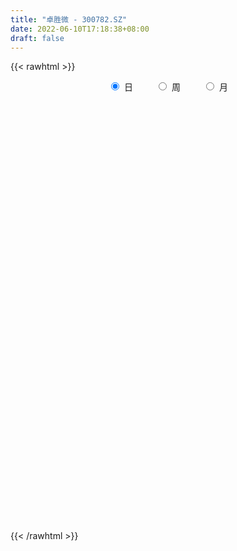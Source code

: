 ```yaml
---
title: "卓胜微 - 300782.SZ"
date: 2022-06-10T17:18:38+08:00
draft: false
---
```

{{< rawhtml >}}
    <div style="text-align: center">
        <label style="padding: 1rem;"><input style="margin-right: .5rem" type="radio" name="period" value="D" checked onclick="period_change(this)">日</label>
        <label style="padding: 1rem;"><input style="margin-right: .5rem" type="radio" name="period" value="W" onclick="period_change(this)">周</label>
        <label style="padding: 1rem;"><input style="margin-right: .5rem" type="radio" name="period" value="M" onclick="period_change(this)">月</label>
    </div>
    <div id="chart" style="height: 700px;"></div> 
    <script type="text/javascript">
        const D_v = [33459.07,21799.07,21198.22,12880.0,20315.83,17207.26,15763.26,12193.78,22252.02,17777.09,17530.94,9527.6,16639.68,15773.46,21025.05,16637.57,14568.37,21357.71,16365.71,24260.87,12301.43,26211.05,23305.92,24825.58,20560.15,29642.54,33156.09,49687.2,49548.48,31094.27,34415.77,56247.83,51504.89,35046.44,43447.53,51788.59,42089.18,51745.65,52495.66,56191.0,42170.74,42406.22,30261.37,33440.48,49640.46,47044.44,36481.99,30697.26,38241.29,32406.15,31989.86,45132.95,28399.63,31867.93,28853.97,43171.68,23274.6,18983.93,31434.83,20105.4,18102.01,22339.16,51989.54,24341.79,20539.48,33205.12,36069.09,29178.23,21866.51,43195.27,30521.43,27440.6,22143.14,13467.84,35020.24,43486.6,34252.8,24701.91,34763.19,21800.2,20933.52,22737.82,28006.59,17318.15,31318.1,21163.48,17724.97,18604.69,17998.77,11586.4,20601.56,14698.05,11693.59,20765.43,23156.39,28285.93,41034.18,19423.99,16579.77,13503.5,12826.14,13021.96,15196.82,10650.13,17385.25,19340.17,17478.19,19185.89,19716.23,32982.9,44307.26,38720.1,24436.3,21908.04,33812.53,63480.37,47076.28,37980.96,29293.41,31499.67,37993.72,35493.82,33135.36,29329.51,17009.42,19359.36,23774.98,18223.38,16707.95,19549.76,24532.22,25214.24,23228.32,58314.95,26025.72,23236.8,15609.61,21500.51,21807.68,40998.69,21791.29,26672.91,19304.73,16931.12,21780.81,21498.84,19973.35,20327.35,17899.42,19827.98,15981.17,16833.29,13922.24,18955.03,27885.08,33267.2,22666.48,22823.65,26264.32,27784.04,16710.48,40527.21,27230.12,23083.84,31219.39,19069.43,17212.27,27062.91,24755.83,28276.34,25578.78,17731.29,14534.71,20235.12,13504.89,15978.06,16406.4,25152.45,17528.86,16071.5,14218.55,17477.09,22671.5,27235.44,20769.83,15704.86,21517.02,19701.45,19509.04,18310.96,25310.91,22891.1,19240.49,29694.06,18976.5,24746.58,26965.49,16220.17,14145.9,15299.23,13199.21,13149.18,9631.02,12170.89,9204.88,13079.05,13526.43,11794.93,12945.32,12226.39,12019.48,16302.35,19106.14,24591.51,19434.98,16496.84,17052.33,15133.66,41626.47,23117.3,19922.18,13620.72,19520.03,18296.6,13826.89,12875.58,23042.84,14621.53,18784.62,13314.38,16881.33,15359.88,40660.6,53898.24,46672.9,34958.01,34991.63,44710.43,32792.21,28331.42,30315.24,38743.73,39398.54,35963.25,39258.11,25141.7,35217.92,21408.07,34315.92,33586.28,37316.78,41523.31,24581.58,26612.52,24222.89,24853.98,33440.52,51044.23,48415.17,45290.99,39530.97,39259.98,56165.71,48674.28,46362.34,35359.0,37057.29,28902.38,24231.64,34473.47,39182.28,48863.03,34166.05,41862.17,42915.24,59982.16,40264.15,32191.88,63358.85,61099.2,154423.0,68063.82,47451.7,70457.77,38289.7,68884.21,68689.12,64316.0,55573.21,66379.83,88747.91,65740.91,71676.64,66978.32,68475.27,53505.21,52963.93,68822.75,40186.54,40885.7,41841.3,51116.24,38820.9,25749.08,29636.38,39323.01,50048.58,45856.43,40912.82,36939.13,82689.77,44553.55,82160.73,44319.18,71405.74,68660.97,54812.65,43187.23,36023.62,39457.35,28750.81,46415.8,39575.61,46308.19,45265.26,37509.75,52990.73,37843.54,38207.71,18753.27,47764.56,51049.29,31434.74,32818.28,28780.8,24316.65,29966.23,79915.97,73157.55,52814.7,28228.81,46558.52,46275.29,32446.48,25063.15,23697.49,89352.75,45284.68,31512.21,22331.64,44935.96,36361.51,30876.25,56293.87,60315.52,56646.27,36689.17,33753.58,40633.98,48946.69,47012.93,47335.09,43929.13,50070.12,34191.24,30407.68,39520.4,111790.15,57323.07,77229.9,125063.76,72613.34,61409.49,43959.74,33240.06,23644.86,42342.93,28778.22,35419.19,28266.46,25797.37,45333.05,31571.86,24549.16,29153.18,40056.46,30409.8,21765.97,19247.23,28035.35,22915.24,22822.59,21567.53,17433.68,33245.18,24145.92,41629.34,30410.53,28068.28,26485.19,33048.74,22914.9,22722.52,60167.96,20599.3,28608.16,31474.99,48265.68,48996.3,43465.81,32499.13,30253.52,24239.28,19845.54,23001.15,24421.67,25008.46,24204.61,21241.01,18929.25,22963.9,44516.19,35856.27,31259.64,22524.1,25183.88,24420.33,39825.02,100030.85,69961.04,41758.14,32300.38,21446.45,34609.89,28475.79,36663.67,33333.03,42271.88,58316.84,48257.09,38159.52,23371.85,29316.72,50364.25,77442.69,46300.29,27211.65,17237.1,20562.5,27126.1,32409.3,25562.25,19353.81,29663.94,45557.76,29648.93,30712.77,28400.95,29108.37,31674.69,35338.86,36345.59,40224.95,76880.38,63528.5,38440.74,25733.44,32819.82,27126.11,29337.28,38333.91,46019.17,42794.21,39443.75,25964.66,27556.88,23437.71,59210.57,64312.06,31361.33,26413.19,23466.81,33290.13,20813.86,36400.77,33398.42,21236.35,26597.92,20394.18,24292.32,28812.6,24755.79,36181.04,28879.37,35962.49,46630.43,60037.08,39210.62,41445.2,60665.18]
const D_histogram = [0.0,-1.0332079772,-3.0557155608,-4.5042379631,-3.2208488486,-4.2902835144,-3.9191238983,-4.5445548684,-3.0909270215,-2.1085500892,-1.9213415236,-2.1696788413,-0.9857054599,0.5007631009,3.7225630219,5.8131314053,5.9799051971,7.3582591254,6.5594373001,4.2518978278,2.0647097108,4.2633842484,4.7336925897,6.0840203306,7.1609891576,11.1623910935,11.3440881161,-7.1772165041,-18.2433376007,-24.5523542144,-27.494935571,-26.6689380045,-23.3472362834,-19.5254166382,-15.7967799128,-10.3759429999,-5.2871135044,0.5144270914,3.4726302327,2.2016616304,2.1514528839,1.6247821629,1.3045652342,1.2086109084,0.0423216638,-2.030542559,-1.9309662105,-1.1942574009,0.5108876061,1.2059602062,2.4770270128,5.3240410405,6.3694371129,7.154414987,6.4704380791,4.3635516914,2.885257277,1.4487595735,1.1730249084,0.4815152187,0.6679658159,0.7616135627,0.1860959633,-0.6776259926,-1.5079643975,-2.1714965933,-1.6856169497,-0.8934156171,-0.9040604397,0.9855253899,1.8760854188,2.5687854789,2.4826539076,2.343097091,3.0820696583,4.3023120647,3.5755261368,2.2160969229,-0.5885428406,-2.5481857808,-2.83326667,-2.1437271807,-0.3123417128,0.9702987294,3.3009712835,4.9788401697,5.4660290941,5.2072160497,5.3057703957,4.8682187862,3.4415078159,2.5409142707,2.0319219317,2.3813802674,3.5795565828,5.8800914909,7.4056890055,7.7558512722,7.5304368402,7.3090577424,6.780105718,6.0808590749,4.4808051236,3.2347532829,0.8185932245,0.2322983016,0.6450812072,1.0425645453,1.4206471714,1.8981674195,3.0538511159,4.4464359453,4.7799026541,5.2450454423,5.9829348796,11.6328036595,12.3014633993,9.6649308348,8.5829223375,8.4734890917,6.4450169165,6.2160983311,5.8499860507,4.8051326428,3.6135275212,2.615191161,0.6535168053,-1.1852013233,-1.8011532281,-3.0565837457,-2.3553763896,-2.2454327999,-3.3248699635,-6.5866154632,-8.1717980693,-7.5814233108,-6.3360945258,-5.1242110063,-3.7617783311,-0.773666238,1.3496912751,1.4267025237,2.8348062303,2.5820762835,0.8566658984,0.3516330689,-1.5326181088,-1.3072730483,-0.7257723135,-1.6538007732,-1.6433496277,-2.6739358275,-3.3919701219,-4.4060761364,-2.149365532,2.0887002672,4.7877312288,5.0270014526,3.5665237117,2.653496168,2.2064627933,0.6174207604,-0.6220869933,-0.684585762,0.6540767873,0.7820180763,0.9920265691,2.0328185586,1.3736320347,2.644049082,0.5202264504,-1.578726022,-3.8981823651,-5.781200842,-6.6712368938,-5.4066695656,-5.9477830339,-7.1639251661,-6.7460107474,-5.5440062305,-4.8754201082,-4.0954086167,-3.2266971347,-4.276803133,-6.3109901936,-7.9602769681,-8.1788139958,-6.4174961037,-4.5140305479,-3.5050494813,-1.2509054509,1.5745557483,1.7122723506,-0.2503632257,-3.0079979306,-8.5222620695,-8.0606464526,-6.5447392797,-5.2519909624,-5.9475501222,-4.7824577615,-2.6142782178,-1.207819189,-0.6931068954,-0.6631709621,-1.0698819907,-1.4776270453,-1.2237392654,0.3641504515,2.0767693279,3.3524959315,4.4292035431,7.0702559947,10.9609958961,13.9823022592,15.0252460659,15.1745086039,14.8354522909,15.675279531,14.3037373602,12.7743721573,10.3490062561,7.6915132152,5.4200164439,3.694373538,2.4254490967,2.9830714149,2.5192737312,1.7516528509,1.7354217103,1.7275554083,1.2593670555,-20.2942676767,-34.7698622671,-43.9518509845,-48.0205879489,-48.2630325596,-44.5033127125,-39.532459003,-33.7713041292,-27.713676179,-22.8133397861,-16.8113044198,-10.365071427,-5.0128189244,-0.8866259625,2.5663312482,5.2860139776,7.7660859968,8.9507946251,10.7267647336,11.4053965624,11.4808102591,10.9169981742,10.934892277,11.0924165678,11.5343005769,13.2792074688,14.678859037,16.0105537753,16.3828692293,14.5909102039,15.1477344619,15.1059506525,13.9847317628,12.3842391537,11.5537221981,10.2466046101,9.2328475371,9.4644413629,8.957848061,9.7158754721,9.3539489006,7.088576214,5.3530891433,2.7323636858,1.8647636198,1.571156763,-0.7606268836,-2.5311500548,-7.5642149612,-9.7049591139,-10.5839134504,-12.081096704,-12.3089845516,-10.6355467202,-8.0527731888,-7.1434895733,-7.0190259246,-5.7738993217,-4.1656540866,-3.6943806179,-2.4382687331,-2.6433573956,-2.9389526198,-2.9761584688,-1.9422099676,0.0152002789,0.5080779761,0.883734668,1.6581614682,2.9253331159,3.4550336573,3.2373320325,3.0836172105,2.297761521,2.6788076681,3.7051760626,3.565121594,2.9746280232,4.2211167224,4.9377359458,3.3142205048,1.7188978888,-0.4306206265,-2.150770084,-2.2220746445,-3.6200243875,-4.7685714108,-4.8607289163,-4.6564819343,-4.9308901423,-4.6245300273,-3.4102051574,-3.3968123884,-2.6300237198,-2.7232743521,-2.8652150559,-2.8009789354,-2.7831880007,-1.44892625,0.2462480484,1.5810706516,2.6311326698,3.4499656965,3.655075423,4.1769338523,1.8444246816,-0.8208202241,-1.9754574354,-2.3677716171,-1.8957443037,-2.0109009738,-1.3947438914,-0.9677277481,-0.4611843156,1.5860102621,2.5402078696,2.9998620706,3.1447781622,2.5383989186,2.2178364418,1.9413872675,2.25595371,1.6002143126,1.9095066779,2.2166121569,1.9606602412,1.8974500926,1.4109473384,1.227061449,0.8497669028,0.9185592558,1.0283159711,1.3139187928,1.3867236556,1.2183417967,2.742787499,3.9032048039,5.0580138762,8.377880757,8.9094082152,9.433897768,9.2374469642,8.2292863563,7.1185119855,6.2145308084,4.773307841,3.0555568465,2.0688998885,1.2294681619,0.5337273757,0.022016947,-0.3450195871,-1.1693275039,-2.6913020205,-3.5295194978,-4.3600749642,-4.3601577157,-4.6804636977,-4.5205278269,-3.9262021846,-3.1277650901,-2.585842272,-2.8679418095,-2.828969932,-3.1867906336,-3.1342211187,-3.6113782549,-4.029934449,-3.4744234387,-3.3966192056,-3.050421222,-3.4036280269,-3.5850033386,-3.6397227045,-3.5458183595,-3.5138683418,-4.1206839583,-4.7541733214,-4.7470492408,-3.9520689954,-3.5000449465,-2.796874373,-2.5845317299,-2.4993618047,-1.953410213,-1.7356831642,-0.9748992224,-0.2604799208,0.4269503436,-0.0359323986,0.2551134259,0.6754838965,1.0588863282,1.3685261321,1.3547586101,1.0172187342,3.0301490603,3.5812258455,4.0494633929,4.2539522967,4.1782632538,3.3738531839,2.2984215664,1.5924613565,0.4564823672,-0.6805544682,-1.8068756477,-1.6003670422,-1.0889493541,-1.1899616599,-1.472181951,-1.1586847431,0.3778564788,0.9039334255,1.2035456911,1.3395741046,1.5505112658,1.2890104546,0.7172761752,0.0336750206,-0.4692178472,-0.3329983898,-0.8453582138,-0.8790164269,-1.2278972078,-1.5707473358,-1.7389314129,-2.2539181584,-2.4244538966,-2.8445376625,-2.6248020398,-1.2737588057,0.623995215,1.5758646285,1.9956152314,1.8983001888,1.5587216551,0.4899559409,-0.8213962558,-0.6614978219,-0.1370688873,0.4559209388,0.7457758547,0.4062642996,-0.017288915,0.7527477428,2.0041829739,2.8732533374,3.1812474382,3.0312105783,3.2855523464,3.2307173843,3.5021887151,3.5832741796,3.4924067026,2.6734491661,2.0259282285,1.3645773606,0.9756441832,0.7896618522,0.9826183576,1.1416319844,1.4305299714,1.8532695888,2.59580446,2.7338711563,1.9971386429,1.2324583837]
const D_fast = [0.0,-1.2915099715,-4.0779464452,-6.6525283384,-6.174351436,-8.3163569804,-8.9249783388,-10.686548026,-10.0056519345,-9.5504125245,-9.8435393398,-10.6342963678,-9.6967493514,-8.0850900154,-3.9326493389,-0.3887981042,1.2729519869,4.4908706966,5.3319081962,4.0873431809,2.4163324916,5.6808530913,7.33458458,10.2059174036,13.07313352,19.8651332293,22.8828522809,2.5672435347,-13.0597119621,-25.5068171294,-35.3231323788,-41.1643693134,-43.6794766631,-44.7390111775,-44.9595694303,-42.1327182673,-38.365667148,-32.4355197793,-28.6091590798,-29.3297122745,-28.8420578,-28.9625329803,-28.9566086005,-28.7504101992,-29.9061190278,-32.4866188904,-32.8697840945,-32.4316396351,-30.5987727266,-29.6022100749,-27.7118865151,-23.5338622273,-20.8961068767,-18.3225252558,-17.388892644,-18.4048911088,-19.161871204,-20.2361790141,-20.2186574521,-20.7897883371,-20.4363462859,-20.1522951485,-20.6812887571,-21.7144172111,-22.9217467153,-24.1281530595,-24.0636776533,-23.494830225,-23.7314901575,-21.5955229804,-20.2359415968,-18.901045167,-18.3665132613,-17.9202958052,-16.4108058233,-14.1149854008,-13.9478897945,-14.7532947777,-17.7050702513,-20.3017596367,-21.2951571935,-21.1415494993,-19.3882494596,-17.8630343351,-14.7071189601,-11.7845400315,-9.9308438335,-8.8878528655,-7.4628559205,-6.6833528335,-7.2496868499,-7.5150518273,-7.5160636835,-6.5712602809,-4.4781948198,-0.707637039,2.669382727,4.9585078118,6.6157025898,8.2215879276,9.3876623327,10.2086304583,9.7287777879,9.291414268,7.0799025156,6.5516821682,7.1257353756,7.78385985,8.517104269,9.469166372,11.3883128473,13.892506663,15.4209490353,17.1973531841,19.4309763414,27.9890460362,31.7330716257,31.5127717699,32.576493857,34.5854328842,34.1682149381,35.4933209355,36.5897051678,36.7461349205,36.4579116793,36.1133731093,34.3150779549,32.1800594955,31.1138192837,29.0942428296,29.2066060884,28.7551914781,26.8445368236,21.9361374581,18.3080053347,17.0030242654,16.664329419,16.595160187,17.0171482794,19.811843813,22.2726241449,22.7063110244,24.8231162886,25.2159054126,23.7046615022,23.2875369399,21.020131235,20.9186580334,21.3187156899,19.9772370368,19.5768507754,17.8777806188,16.3117537938,14.1961287453,15.9154979666,20.6757388327,24.5717026015,26.0677231884,25.4988763754,25.2492228738,25.3538051973,23.9191183545,22.5240888526,22.2904436433,23.7926253894,24.1160711975,24.5740863326,26.1230829617,25.8073044465,27.7387337642,25.7449677452,23.2513337674,19.957331833,16.6290131456,14.0711678703,13.9840678071,11.9560085803,8.9488851567,7.6802968885,7.4962998478,6.946030943,6.7021902803,6.7642274787,4.6449206971,1.0329860882,-2.6063699284,-4.869610455,-4.7126665889,-3.93770867,-3.8049899738,-1.8635723061,1.3555278302,1.9213125201,-0.1039138626,-3.6135480501,-11.2583777064,-12.8119237026,-12.9322013497,-12.952450773,-15.1348974633,-15.165419543,-13.6508095537,-12.5463053221,-12.2048697524,-12.3407265596,-13.0149080859,-13.7920599019,-13.8441069383,-12.1651796085,-9.9333684002,-7.8195178136,-5.6355093163,-1.2268928661,5.4040960094,11.9209779373,16.7202332605,20.6631229494,24.0329297092,28.791576832,30.9959690013,32.6601968376,32.8220825005,32.0874677633,31.1709751031,30.3689255817,29.7063634145,31.0097535864,31.1757743356,30.8460666679,31.2636909549,31.6877135051,31.5343669161,4.9071652647,-18.2608948925,-38.4308463559,-54.5047303076,-66.8129330582,-74.1790413892,-79.0913024304,-81.7729735889,-82.6437646835,-83.4467632371,-81.6475539758,-77.7925888397,-73.6935410682,-69.7890045969,-65.6944645741,-61.6532783503,-57.2316848319,-53.8092775474,-49.3516162555,-45.821635286,-42.8760190246,-40.710581566,-37.958964394,-35.0283359612,-31.7028768078,-26.6381680488,-21.5688017214,-16.2344685392,-11.7664357779,-9.9106672522,-5.5669093789,-1.832205525,0.542758526,2.0383257052,4.0962392992,5.3507728637,6.645227675,9.2429318415,10.9758005549,14.162796834,16.1393574876,15.6461288545,15.2489140696,13.3112795336,12.9098703725,13.0090527065,10.487112339,8.083801654,1.1596830074,-3.4073009238,-6.932233623,-11.4496910525,-14.754825038,-15.7402738866,-15.1706936525,-16.0472824303,-17.6775752627,-17.8759234902,-17.3090917768,-17.7614134626,-17.114868761,-17.9807967725,-19.0111301516,-19.7923756178,-19.2439796085,-17.2827692923,-16.662872101,-16.0662817421,-14.8773145749,-12.8788096482,-11.4853506925,-10.8937193091,-10.2765298285,-10.4879451378,-9.4371970736,-7.4845346635,-6.7333087335,-6.5801452986,-4.2783774187,-2.327324209,-3.1222845237,-4.2878826675,-6.5450563395,-8.802898318,-9.4297215396,-11.7326773795,-14.0733672554,-15.3807069901,-16.3405804917,-17.8477112352,-18.697483627,-18.3357100465,-19.1715203746,-19.062237636,-19.8363068563,-20.694551324,-21.3305599375,-22.0085660028,-21.0365358147,-19.2797995042,-17.5497092381,-15.8418640525,-14.1605396017,-13.0416610194,-11.475569127,-13.3469721273,-16.217422089,-17.8659236592,-18.8501807451,-18.8520895076,-19.4699714212,-19.2025003116,-19.0174161054,-18.6261687518,-16.1824716086,-14.5932220337,-13.383602315,-12.4524916828,-12.4242711969,-12.1903745632,-11.9814769207,-11.1029220507,-11.3586078699,-10.5719388351,-9.7106803169,-9.4764671722,-9.0653147977,-9.1990807173,-9.0762012445,-9.241054065,-8.942621898,-8.57578619,-7.9617036701,-7.5422178934,-7.4060143031,-5.1958717261,-3.0596532201,-0.6403406788,4.7739963913,7.5328759032,10.415839898,12.5287508353,13.5779118165,14.246765442,14.896416967,14.6485209599,13.6946591769,13.2252271912,12.693162505,12.1308535627,11.6246473708,11.1713559399,10.0547161471,7.8599161254,6.1393187737,4.2187445662,3.1286223858,1.6382004794,0.6680043934,0.2807794896,0.2972753116,0.1927375617,-0.8063474282,-1.4746180337,-2.6291363937,-3.3601221585,-4.7401238584,-6.1661636648,-6.4792585141,-7.2506090825,-7.6670164043,-8.871130216,-9.9487563623,-10.9134064044,-11.7059566493,-12.5524737169,-14.189460323,-16.0114930164,-17.1911312461,-17.3841682495,-17.8071554373,-17.803203457,-18.2369937464,-18.7766642723,-18.719065234,-18.9352589762,-18.41819984,-17.7689005186,-16.9747326683,-17.4465985102,-17.0917743292,-16.5025328845,-15.8544088707,-15.2026375338,-14.8777154033,-14.9609505956,-12.1904830045,-10.7440997578,-9.2634963622,-7.9955193843,-7.0266426137,-6.9875893876,-7.4884156135,-7.7962604843,-8.8181188819,-10.1252943343,-11.7033344257,-11.8969175807,-11.6577372312,-12.0562399519,-12.7065057307,-12.6826797087,-11.0516743671,-10.299614064,-9.6991153756,-9.228193436,-8.6296284584,-8.5688766559,-8.9612918915,-9.636474291,-10.2566716206,-10.2037017606,-10.9274011381,-11.1808134578,-11.8366685407,-12.5722055027,-13.1751224329,-14.2535887181,-15.0302379305,-16.1614561119,-16.5979209992,-15.5653174665,-13.5115646421,-12.1657290715,-11.2470746607,-10.8698146561,-10.819712776,-11.765989505,-13.2826907656,-13.2881667873,-12.7980050744,-12.0910350137,-11.614736134,-11.8526816142,-12.2805570576,-11.3223334641,-9.5698524895,-7.9824687916,-6.8791628313,-6.2713970466,-5.1956671919,-4.4428228079,-3.2958042984,-2.318900289,-1.5366660903,-1.6872613353,-1.8283002157,-2.1485067435,-2.293528875,-2.2820957431,-1.8434846483,-1.3990630253,-0.7525325455,0.1335244691,1.5250104553,2.3465449407,2.109097088,1.6525314247]
const D_slow = [0.0,-0.2583019943,-1.0222308845,-2.1482903753,-2.9535025874,-4.026073466,-5.0058544406,-6.1419931577,-6.914724913,-7.4418624353,-7.9221978162,-8.4646175265,-8.7110438915,-8.5858531163,-7.6552123608,-6.2019295095,-4.7069532102,-2.8673884289,-1.2275291038,-0.1645546469,0.3516227808,1.4174688429,2.6008919903,4.121897073,5.9121443624,8.7027421358,11.5387641648,9.7444600388,5.1836256386,-0.954462915,-7.8281968078,-14.4954313089,-20.3322403797,-25.2135945393,-29.1627895175,-31.7567752674,-33.0785536435,-32.9499468707,-32.0817893125,-31.5313739049,-30.9935106839,-30.5873151432,-30.2611738347,-29.9590211076,-29.9484406916,-30.4560763314,-30.938817884,-31.2373822342,-31.1096603327,-30.8081702811,-30.1889135279,-28.8579032678,-27.2655439896,-25.4769402428,-23.8593307231,-22.7684428002,-22.047128481,-21.6849385876,-21.3916823605,-21.2713035558,-21.1043121018,-20.9139087112,-20.8673847204,-21.0367912185,-21.4137823179,-21.9566564662,-22.3780607036,-22.6014146079,-22.8274297178,-22.5810483703,-22.1120270156,-21.4698306459,-20.849167169,-20.2633928962,-19.4928754817,-18.4172974655,-17.5234159313,-16.9693917006,-17.1165274107,-17.7535738559,-18.4618905234,-18.9978223186,-19.0759077468,-18.8333330645,-18.0080902436,-16.7633802012,-15.3968729276,-14.0950689152,-12.7686263163,-11.5515716197,-10.6911946657,-10.0559660981,-9.5479856151,-8.9526405483,-8.0577514026,-6.5877285299,-4.7363062785,-2.7973434604,-0.9147342504,0.9125301852,2.6075566147,4.1277713834,5.2479726643,6.056660985,6.2613092912,6.3193838666,6.4806541684,6.7412953047,7.0964570976,7.5709989524,8.3344617314,9.4460707177,10.6410463813,11.9523077418,13.4480414617,16.3562423766,19.4316082264,21.8478409351,23.9935715195,26.1119437924,27.7231980216,29.2772226044,30.739719117,31.9410022777,32.844384158,33.4981819483,33.6615611496,33.3652608188,32.9149725118,32.1508265753,31.561982478,31.000624278,30.1694067871,28.5227529213,26.479803404,24.5844475763,23.0004239448,21.7193711933,20.7789266105,20.585510051,20.9229328698,21.2796085007,21.9883100583,22.6338291291,22.8479956038,22.935903871,22.5527493438,22.2259310817,22.0444880033,21.63103781,21.2202004031,20.5517164462,19.7037239158,18.6022048817,18.0648634987,18.5870385655,19.7839713727,21.0407217358,21.9323526637,22.5957267057,23.147342404,23.3016975941,23.1461758458,22.9750294053,23.1385486021,23.3340531212,23.5820597635,24.0902644031,24.4336724118,25.0946846823,25.2247412949,24.8300597894,23.8555141981,22.4102139876,20.7424047642,19.3907373727,17.9037916143,16.1128103228,14.4263076359,13.0403060783,11.8214510512,10.797598897,9.9909246134,8.9217238301,7.3439762817,5.3539070397,3.3092035408,1.7048295148,0.5763218779,-0.2999404925,-0.6126668552,-0.2190279181,0.2090401696,0.1464493631,-0.6055501195,-2.7361156369,-4.75127725,-6.38746207,-7.7004598106,-9.1873473411,-10.3829617815,-11.0365313359,-11.3384861332,-11.511762857,-11.6775555975,-11.9450260952,-12.3144328566,-12.6203676729,-12.52933006,-12.0101377281,-11.1720137452,-10.0647128594,-8.2971488607,-5.5568998867,-2.0613243219,1.6949871946,5.4886143455,9.1974774183,13.116297301,16.6922316411,19.8858246804,22.4730762444,24.3959545482,25.7509586592,26.6745520437,27.2809143178,28.0266821716,28.6565006044,29.0944138171,29.5282692446,29.9601580967,30.2749998606,25.2014329414,16.5089673746,5.5210046285,-6.4841423587,-18.5499004986,-29.6757286767,-39.5588434275,-48.0016694597,-54.9300885045,-60.633423451,-64.836249556,-67.4275174127,-68.6807221438,-68.9023786344,-68.2607958224,-66.939292328,-64.9977708288,-62.7600721725,-60.0783809891,-57.2270318485,-54.3568292837,-51.6275797402,-48.8938566709,-46.120752529,-43.2371773848,-39.9173755176,-36.2476607583,-32.2450223145,-28.1493050072,-24.5015774562,-20.7146438407,-16.9381561776,-13.4419732369,-10.3459134485,-7.4574828989,-4.8958317464,-2.5876198621,-0.2215095214,2.0179524938,4.4469213619,6.785408587,8.5575526405,9.8958249263,10.5789158478,11.0451067527,11.4378959435,11.2477392226,10.6149517089,8.7238979686,6.2976581901,3.6516798275,0.6314056515,-2.4458404864,-5.1047271664,-7.1179204637,-8.903792857,-10.6585493381,-12.1020241685,-13.1434376902,-14.0670328447,-14.6766000279,-15.3374393768,-16.0721775318,-16.816217149,-17.3017696409,-17.2979695712,-17.1709500771,-16.9500164101,-16.5354760431,-15.8041427641,-14.9403843498,-14.1310513417,-13.360147039,-12.7857066588,-12.1160047417,-11.1897107261,-10.2984303276,-9.5547733218,-8.4994941412,-7.2650601547,-6.4365050285,-6.0067805563,-6.114435713,-6.652128234,-7.2076468951,-8.112652992,-9.3047958447,-10.5199780737,-11.6840985573,-12.9168210929,-14.0729535997,-14.9255048891,-15.7747079862,-16.4322139162,-17.1130325042,-17.8293362682,-18.529581002,-19.2253780022,-19.5876095647,-19.5260475526,-19.1307798897,-18.4729967222,-17.6105052981,-16.6967364424,-15.6525029793,-15.1913968089,-15.3966018649,-15.8904662238,-16.482409128,-16.956345204,-17.4590704474,-17.8077564202,-18.0496883573,-18.1649844362,-17.7684818707,-17.1334299033,-16.3834643856,-15.5972698451,-14.9626701154,-14.408211005,-13.9228641881,-13.3588757606,-12.9588221825,-12.481445513,-11.9272924738,-11.4371274135,-10.9627648903,-10.6100280557,-10.3032626935,-10.0908209678,-9.8611811538,-9.6041021611,-9.2756224629,-8.928941549,-8.6243560998,-7.9386592251,-6.9628580241,-5.698354555,-3.6038843658,-1.376532312,0.98194213,3.2913038711,5.3486254602,7.1282534565,8.6818861586,9.8752131189,10.6391023305,11.1563273026,11.4636943431,11.597126187,11.6026304238,11.516375527,11.224043651,10.5512181459,9.6688382714,8.5788195304,7.4887801015,6.3186641771,5.1885322203,4.2069816742,3.4250404017,2.7785798337,2.0615943813,1.3543518983,0.5576542399,-0.2259010398,-1.1287456035,-2.1362292158,-3.0048350754,-3.8539898768,-4.6165951823,-5.4675021891,-6.3637530237,-7.2736836998,-8.1601382897,-9.0386053752,-10.0687763647,-11.2573196951,-12.4440820053,-13.4320992541,-14.3071104908,-15.006329084,-15.6524620165,-16.2773024676,-16.7656550209,-17.199575812,-17.4433006176,-17.5084205978,-17.4016830119,-17.4106661115,-17.3468877551,-17.178016781,-16.9132951989,-16.5711636659,-16.2324740134,-15.9781693298,-15.2206320648,-14.3253256034,-13.3129597551,-12.249471681,-11.2049058675,-10.3614425715,-9.7868371799,-9.3887218408,-9.274601249,-9.4447398661,-9.896458778,-10.2965505385,-10.5687878771,-10.866278292,-11.2343237798,-11.5239949656,-11.4295308459,-11.2035474895,-10.9026610667,-10.5677675406,-10.1801397241,-9.8578871105,-9.6785680667,-9.6701493115,-9.7874537733,-9.8707033708,-10.0820429242,-10.301797031,-10.6087713329,-11.0014581669,-11.4361910201,-11.9996705597,-12.6057840338,-13.3169184495,-13.9731189594,-14.2915586608,-14.1355598571,-13.7415937,-13.2426898921,-12.7681148449,-12.3784344311,-12.2559454459,-12.4612945099,-12.6266689653,-12.6609361872,-12.5469559525,-12.3605119888,-12.2589459139,-12.2632681426,-12.0750812069,-11.5740354634,-10.8557221291,-10.0604102695,-9.3026076249,-8.4812195383,-7.6735401922,-6.7979930135,-5.9021744686,-5.0290727929,-4.3607105014,-3.8542284442,-3.5130841041,-3.2691730583,-3.0717575952,-2.8261030058,-2.5406950097,-2.1830625169,-1.7197451197,-1.0707940047,-0.3873262156,0.1119584451,0.420073041]
const D_data = [['2020-05-20', 654.98, 599.99, 585.21, 654.98],['2020-05-21', 593.05, 583.8, 572.9, 607.02],['2020-05-22', 577.14, 561.37, 550.0, 585.77],['2020-05-25', 556.99, 555.88, 542.0, 561.0],['2020-05-26', 558.01, 586.21, 558.01, 587.99],['2020-05-27', 580.0, 553.78, 550.0, 580.88],['2020-05-28', 545.01, 566.0, 538.0, 567.66],['2020-05-29', 560.0, 548.62, 545.0, 563.81],['2020-06-01', 560.0, 572.93, 553.34, 579.99],['2020-06-02', 573.09, 570.52, 555.0, 575.92],['2020-06-03', 570.99, 561.01, 556.59, 575.0],['2020-06-04', 558.0, 552.57, 550.0, 558.79],['2020-06-05', 555.26, 570.57, 555.26, 578.0],['2020-06-08', 575.0, 580.18, 571.0, 589.0],['2020-06-09', 580.2, 615.25, 568.51, 619.6],['2020-06-10', 609.1, 618.33, 597.52, 619.79],['2020-06-11', 612.0, 604.3, 601.55, 619.78],['2020-06-12', 586.01, 628.5, 583.13, 630.0],['2020-06-15', 619.0, 608.08, 606.6, 621.99],['2020-06-16', 613.45, 584.98, 562.0, 619.66],['2020-06-17', 578.16, 576.84, 567.0, 586.67],['2020-06-18', 587.1, 634.52, 585.01, 634.52],['2020-06-19', 636.0, 624.0, 622.4, 637.9],['2020-06-22', 635.29, 644.8, 617.57, 648.66],['2020-06-23', 645.0, 654.0, 632.0, 656.16],['2020-06-24', 655.01, 712.85, 655.01, 718.4],['2020-06-29', 682.01, 686.81, 650.0, 687.99],['2020-06-30', 383.36, 405.77, 378.0, 415.88],['2020-07-01', 409.0, 409.77, 401.3, 424.78],['2020-07-02', 409.74, 405.35, 402.08, 414.5],['2020-07-03', 392.0, 400.9, 385.0, 403.79],['2020-07-06', 405.0, 419.04, 393.9, 423.0],['2020-07-07', 422.0, 439.0, 421.0, 460.8],['2020-07-08', 438.8, 444.18, 430.0, 449.51],['2020-07-09', 439.6, 445.43, 439.2, 459.99],['2020-07-10', 460.0, 476.61, 460.0, 488.0],['2020-07-13', 473.01, 490.05, 469.0, 491.5],['2020-07-14', 493.0, 521.91, 479.0, 537.0],['2020-07-15', 513.5, 507.0, 497.22, 535.86],['2020-07-16', 499.97, 456.3, 456.3, 510.0],['2020-07-17', 455.0, 465.3, 437.58, 478.03],['2020-07-20', 465.0, 454.88, 440.21, 472.97],['2020-07-21', 448.0, 452.0, 443.37, 463.4],['2020-07-22', 447.48, 450.39, 447.01, 463.0],['2020-07-23', 446.65, 429.77, 417.89, 452.49],['2020-07-24', 425.0, 404.5, 401.69, 434.9],['2020-07-27', 417.0, 420.4, 410.66, 425.0],['2020-07-28', 429.9, 424.96, 416.3, 433.65],['2020-07-29', 424.5, 439.0, 422.0, 439.67],['2020-07-30', 439.0, 429.12, 424.6, 441.9],['2020-07-31', 423.32, 438.8, 423.32, 444.43],['2020-08-03', 448.0, 468.65, 439.0, 470.58],['2020-08-04', 467.9, 457.32, 455.01, 473.0],['2020-08-05', 481.0, 460.69, 458.0, 482.87],['2020-08-06', 457.0, 444.5, 442.22, 457.0],['2020-08-07', 444.0, 420.11, 406.0, 448.3],['2020-08-10', 419.0, 417.97, 408.37, 423.99],['2020-08-11', 419.89, 409.2, 409.0, 424.0],['2020-08-12', 409.53, 417.08, 392.0, 418.0],['2020-08-13', 417.0, 406.86, 406.0, 417.02],['2020-08-14', 407.0, 413.93, 402.6, 414.77],['2020-08-17', 411.15, 411.1, 402.9, 413.8],['2020-08-18', 408.2, 398.8, 390.7, 408.2],['2020-08-19', 394.01, 388.09, 387.82, 394.02],['2020-08-20', 392.0, 380.0, 380.0, 394.44],['2020-08-21', 383.01, 373.46, 371.64, 386.81],['2020-08-24', 373.0, 382.67, 364.85, 395.0],['2020-08-25', 382.01, 385.73, 378.57, 390.49],['2020-08-26', 384.0, 373.82, 371.0, 384.0],['2020-08-27', 373.5, 399.53, 373.0, 406.66],['2020-08-28', 401.0, 392.51, 385.02, 401.99],['2020-08-31', 395.94, 393.0, 389.01, 400.5],['2020-09-01', 389.0, 383.89, 375.0, 390.0],['2020-09-02', 384.09, 381.61, 380.18, 387.4],['2020-09-03', 380.12, 393.59, 375.0, 400.89],['2020-09-04', 391.0, 405.2, 389.2, 410.2],['2020-09-07', 405.0, 382.73, 380.0, 405.0],['2020-09-08', 385.0, 369.0, 365.0, 385.0],['2020-09-09', 362.0, 337.8, 337.0, 362.0],['2020-09-10', 343.0, 331.71, 330.15, 347.19],['2020-09-11', 334.1, 341.86, 331.7, 342.98],['2020-09-14', 346.0, 350.5, 341.0, 355.69],['2020-09-15', 348.0, 367.95, 346.01, 375.0],['2020-09-16', 365.0, 367.08, 360.51, 373.97],['2020-09-17', 365.5, 389.11, 363.51, 396.29],['2020-09-18', 385.61, 392.65, 382.8, 392.78],['2020-09-21', 390.99, 385.5, 384.33, 401.0],['2020-09-22', 380.06, 378.95, 376.06, 392.5],['2020-09-23', 382.0, 385.3, 375.5, 391.7],['2020-09-24', 380.15, 380.01, 379.5, 386.0],['2020-09-25', 384.0, 364.3, 363.36, 384.4],['2020-09-28', 364.3, 365.5, 356.0, 370.0],['2020-09-29', 368.0, 367.02, 366.0, 374.86],['2020-09-30', 371.56, 377.8, 369.14, 385.88],['2020-10-09', 383.0, 393.82, 379.0, 395.98],['2020-10-12', 400.0, 419.89, 395.02, 420.02],['2020-10-13', 440.88, 425.09, 422.36, 445.0],['2020-10-14', 425.22, 421.0, 421.0, 433.56],['2020-10-15', 421.0, 420.0, 416.8, 435.0],['2020-10-16', 426.71, 424.8, 417.56, 427.78],['2020-10-19', 427.1, 424.82, 418.18, 428.0],['2020-10-20', 420.01, 425.0, 412.6, 425.8],['2020-10-21', 425.8, 412.38, 409.0, 428.7],['2020-10-22', 410.0, 413.0, 405.0, 417.5],['2020-10-23', 417.0, 390.9, 390.1, 418.88],['2020-10-26', 387.0, 407.01, 380.4, 410.0],['2020-10-27', 408.0, 420.33, 407.0, 422.0],['2020-10-28', 419.98, 423.96, 418.29, 431.7],['2020-10-29', 419.0, 427.8, 413.8, 430.0],['2020-10-30', 428.63, 433.75, 426.01, 448.0],['2020-11-02', 441.66, 449.81, 434.55, 452.52],['2020-11-03', 451.0, 463.98, 451.0, 482.66],['2020-11-04', 461.66, 460.53, 452.08, 467.38],['2020-11-05', 474.98, 469.99, 460.05, 474.98],['2020-11-06', 474.86, 483.0, 465.5, 486.18],['2020-11-09', 491.8, 571.12, 491.67, 579.6],['2020-11-10', 560.0, 538.0, 526.0, 560.0],['2020-11-11', 535.3, 503.0, 502.01, 536.0],['2020-11-12', 516.22, 523.0, 512.08, 537.9],['2020-11-13', 523.03, 542.39, 518.01, 555.5],['2020-11-16', 541.3, 522.37, 511.48, 544.84],['2020-11-17', 523.97, 547.96, 520.08, 551.0],['2020-11-18', 544.9, 553.76, 536.0, 575.0],['2020-11-19', 545.0, 550.18, 535.01, 575.11],['2020-11-20', 551.01, 550.28, 544.66, 563.56],['2020-11-23', 547.0, 554.0, 541.28, 565.21],['2020-11-24', 549.98, 540.0, 540.0, 563.49],['2020-11-25', 532.06, 535.8, 532.06, 547.92],['2020-11-26', 537.72, 548.0, 537.71, 563.0],['2020-11-27', 550.57, 537.6, 525.76, 559.97],['2020-11-30', 545.41, 563.0, 532.62, 563.0],['2020-12-01', 558.0, 560.41, 548.0, 566.75],['2020-12-02', 556.95, 545.0, 535.01, 564.88],['2020-12-03', 537.08, 506.07, 470.0, 542.56],['2020-12-04', 506.1, 511.93, 501.05, 516.2],['2020-12-07', 515.02, 533.82, 515.02, 539.99],['2020-12-08', 533.94, 544.82, 528.0, 546.5],['2020-12-09', 544.82, 549.66, 539.88, 555.13],['2020-12-10', 549.66, 558.0, 545.0, 561.98],['2020-12-11', 560.0, 591.32, 558.0, 599.05],['2020-12-14', 589.6, 597.55, 582.56, 599.8],['2020-12-15', 600.0, 582.0, 571.0, 613.9],['2020-12-16', 583.0, 607.52, 578.88, 609.68],['2020-12-17', 607.53, 595.2, 588.0, 613.5],['2020-12-18', 602.01, 576.0, 575.0, 605.97],['2020-12-21', 581.96, 589.0, 571.61, 591.58],['2020-12-22', 585.0, 568.0, 563.17, 594.59],['2020-12-23', 572.61, 592.0, 572.6, 598.85],['2020-12-24', 590.27, 601.0, 585.0, 601.0],['2020-12-25', 601.06, 583.3, 575.63, 605.39],['2020-12-28', 580.0, 594.31, 572.58, 594.31],['2020-12-29', 598.24, 579.74, 563.0, 598.25],['2020-12-30', 571.87, 579.35, 566.0, 588.78],['2020-12-31', 580.0, 570.54, 554.51, 581.98],['2021-01-04', 574.0, 614.9, 570.0, 616.55],['2021-01-05', 610.02, 659.96, 608.01, 678.26],['2021-01-06', 663.01, 665.0, 646.01, 667.98],['2021-01-07', 658.0, 649.0, 633.08, 664.0],['2021-01-08', 651.01, 630.9, 615.01, 654.6],['2021-01-11', 631.0, 637.0, 626.0, 670.78],['2021-01-12', 637.62, 644.37, 623.01, 651.0],['2021-01-13', 669.0, 628.98, 610.0, 685.0],['2021-01-14', 633.0, 629.0, 622.23, 657.0],['2021-01-15', 620.0, 642.99, 620.0, 656.98],['2021-01-18', 642.99, 667.3, 618.0, 682.08],['2021-01-19', 668.0, 660.0, 656.0, 679.6],['2021-01-20', 668.0, 666.01, 651.0, 678.0],['2021-01-21', 666.01, 684.44, 657.0, 690.0],['2021-01-22', 680.0, 669.0, 654.77, 687.8],['2021-01-25', 655.14, 700.0, 655.14, 712.0],['2021-01-26', 700.0, 660.0, 660.0, 707.0],['2021-01-27', 656.0, 652.0, 631.01, 662.81],['2021-01-28', 640.01, 638.52, 625.0, 653.0],['2021-01-29', 654.9, 632.0, 618.0, 659.99],['2021-02-01', 631.63, 635.0, 627.0, 652.98],['2021-02-02', 637.0, 661.04, 635.81, 668.0],['2021-02-03', 652.3, 638.47, 636.84, 668.0],['2021-02-04', 628.0, 622.4, 602.1, 640.08],['2021-02-05', 625.7, 637.31, 625.7, 651.2],['2021-02-08', 640.0, 648.56, 640.0, 663.8],['2021-02-09', 650.61, 644.54, 637.0, 652.6],['2021-02-10', 649.8, 647.88, 631.12, 654.84],['2021-02-18', 659.0, 652.01, 633.55, 661.0],['2021-02-19', 645.5, 625.8, 600.3, 646.0],['2021-02-22', 620.2, 602.0, 600.0, 635.97],['2021-02-23', 589.94, 592.0, 581.53, 606.8],['2021-02-24', 601.0, 599.0, 581.0, 619.98],['2021-02-25', 600.0, 622.5, 596.56, 632.01],['2021-02-26', 618.99, 630.0, 593.78, 638.5],['2021-03-01', 635.0, 623.49, 601.5, 637.0],['2021-03-02', 623.48, 645.98, 620.95, 656.6],['2021-03-03', 639.08, 667.0, 638.01, 669.38],['2021-03-04', 661.0, 642.67, 631.91, 671.47],['2021-03-05', 627.47, 612.0, 585.0, 630.49],['2021-03-08', 609.97, 587.88, 587.88, 616.12],['2021-03-09', 580.0, 526.0, 525.0, 580.24],['2021-03-10', 540.52, 580.0, 540.52, 587.68],['2021-03-11', 572.01, 591.92, 572.01, 609.87],['2021-03-12', 596.02, 591.0, 572.19, 596.02],['2021-03-15', 576.68, 561.99, 557.09, 596.5],['2021-03-16', 566.01, 580.88, 566.01, 586.97],['2021-03-17', 580.84, 598.0, 570.0, 608.0],['2021-03-18', 597.69, 595.02, 591.65, 603.51],['2021-03-19', 584.93, 586.66, 584.93, 600.0],['2021-03-22', 584.95, 579.86, 576.52, 599.58],['2021-03-23', 580.35, 570.98, 561.2, 591.98],['2021-03-24', 558.0, 566.0, 550.5, 573.0],['2021-03-25', 559.12, 571.01, 553.03, 580.0],['2021-03-26', 579.0, 590.59, 571.01, 591.0],['2021-03-29', 595.0, 600.34, 591.0, 609.99],['2021-03-30', 603.0, 603.5, 589.0, 604.97],['2021-03-31', 613.0, 609.0, 596.07, 619.58],['2021-04-01', 609.0, 642.01, 608.0, 650.0],['2021-04-02', 654.99, 681.66, 648.0, 683.5],['2021-04-06', 683.0, 699.0, 669.96, 704.0],['2021-04-07', 699.0, 696.86, 688.88, 707.2],['2021-04-08', 694.77, 701.54, 690.07, 719.9],['2021-04-09', 703.0, 708.01, 700.0, 722.88],['2021-04-12', 745.0, 738.0, 736.71, 790.3],['2021-04-13', 745.8, 723.01, 722.9, 754.45],['2021-04-14', 723.44, 726.65, 716.58, 740.0],['2021-04-15', 719.01, 717.0, 709.0, 732.0],['2021-04-16', 726.89, 710.89, 671.01, 726.97],['2021-04-19', 711.01, 711.2, 690.27, 716.03],['2021-04-20', 706.0, 714.6, 699.0, 721.8],['2021-04-21', 711.34, 718.51, 707.78, 724.99],['2021-04-22', 727.77, 745.6, 718.8, 749.77],['2021-04-23', 740.03, 739.31, 736.0, 750.0],['2021-04-26', 756.48, 738.0, 736.0, 763.47],['2021-04-27', 745.0, 750.88, 736.5, 751.51],['2021-04-28', 745.21, 756.56, 731.33, 758.99],['2021-04-29', 758.51, 755.0, 741.77, 762.96],['2021-04-30', 423.3, 427.22, 420.99, 431.68],['2021-05-06', 425.06, 399.01, 390.0, 425.89],['2021-05-07', 408.0, 371.1, 370.8, 409.77],['2021-05-10', 371.18, 362.21, 358.0, 375.5],['2021-05-11', 357.08, 358.0, 350.1, 361.8],['2021-05-12', 357.8, 377.0, 348.1, 379.96],['2021-05-13', 369.89, 377.17, 366.0, 385.69],['2021-05-14', 375.0, 380.5, 366.66, 382.97],['2021-05-17', 380.98, 384.24, 380.97, 394.0],['2021-05-18', 382.0, 370.92, 365.2, 382.88],['2021-05-19', 368.75, 389.44, 368.0, 392.38],['2021-05-20', 389.66, 408.43, 389.66, 409.8],['2021-05-21', 408.32, 410.84, 404.62, 417.59],['2021-05-24', 411.72, 409.0, 401.03, 415.83],['2021-05-25', 409.0, 412.01, 407.88, 419.8],['2021-05-26', 410.83, 413.07, 406.06, 417.01],['2021-05-27', 411.73, 420.0, 409.01, 423.27],['2021-05-28', 418.01, 411.3, 409.0, 424.99],['2021-05-31', 411.31, 425.88, 411.19, 427.58],['2021-06-01', 425.0, 419.3, 410.0, 425.01],['2021-06-02', 419.7, 415.01, 410.8, 421.18],['2021-06-03', 415.5, 407.1, 406.0, 416.8],['2021-06-04', 408.62, 414.51, 408.02, 419.9],['2021-06-07', 422.24, 418.8, 416.02, 425.0],['2021-06-08', 420.23, 426.7, 416.88, 427.0],['2021-06-09', 429.99, 453.0, 418.36, 454.6],['2021-06-10', 453.0, 463.0, 446.88, 465.0],['2021-06-11', 467.0, 477.0, 458.2, 483.79],['2021-06-15', 478.0, 478.3, 475.58, 491.9],['2021-06-16', 478.29, 456.0, 456.0, 488.0],['2021-06-17', 462.18, 490.81, 460.03, 498.2],['2021-06-18', 493.12, 494.17, 481.01, 498.49],['2021-06-21', 486.56, 487.0, 471.25, 491.23],['2021-06-22', 490.24, 482.5, 465.88, 491.0],['2021-06-23', 485.0, 493.9, 483.01, 499.96],['2021-06-24', 491.98, 490.0, 489.62, 503.88],['2021-06-25', 489.02, 494.67, 480.0, 498.0],['2021-06-28', 494.5, 515.47, 490.87, 519.38],['2021-06-29', 512.51, 513.0, 501.0, 524.7],['2021-06-30', 515.55, 537.5, 509.0, 544.68],['2021-07-01', 533.0, 533.0, 530.12, 544.6],['2021-07-02', 523.1, 509.71, 507.0, 525.01],['2021-07-05', 520.51, 511.81, 507.88, 528.18],['2021-07-06', 514.44, 493.6, 476.0, 520.0],['2021-07-07', 492.0, 509.5, 485.0, 511.5],['2021-07-08', 512.01, 516.53, 512.01, 521.0],['2021-07-09', 511.9, 485.8, 468.7, 511.9],['2021-07-12', 490.0, 481.94, 459.0, 490.0],['2021-07-13', 462.0, 419.9, 417.68, 465.0],['2021-07-14', 421.0, 430.82, 417.0, 434.97],['2021-07-15', 427.0, 431.0, 422.38, 437.76],['2021-07-16', 430.86, 408.0, 405.16, 431.0],['2021-07-19', 407.08, 409.3, 402.01, 412.88],['2021-07-20', 407.0, 427.3, 399.0, 428.5],['2021-07-21', 429.0, 441.87, 425.95, 454.77],['2021-07-22', 444.98, 423.12, 421.13, 447.0],['2021-07-23', 418.49, 409.0, 405.8, 423.12],['2021-07-26', 405.06, 420.0, 400.33, 427.0],['2021-07-27', 418.02, 426.5, 417.29, 459.0],['2021-07-28', 410.89, 412.79, 388.0, 424.7],['2021-07-29', 419.04, 422.8, 406.02, 430.28],['2021-07-30', 416.81, 403.15, 400.59, 419.64],['2021-08-02', 395.0, 396.17, 375.3, 407.0],['2021-08-03', 400.47, 393.78, 389.81, 410.81],['2021-08-04', 397.5, 405.5, 394.5, 411.67],['2021-08-05', 400.0, 421.95, 393.85, 429.6],['2021-08-06', 426.0, 407.99, 407.08, 428.0],['2021-08-09', 400.0, 407.0, 395.0, 409.93],['2021-08-10', 407.0, 413.75, 406.02, 425.0],['2021-08-11', 416.01, 425.0, 412.58, 434.0],['2021-08-12', 423.0, 421.0, 418.0, 436.0],['2021-08-13', 417.88, 413.09, 410.2, 420.51],['2021-08-16', 417.0, 413.46, 410.0, 421.2],['2021-08-17', 411.5, 403.28, 400.0, 418.7],['2021-08-18', 404.5, 417.03, 403.03, 427.36],['2021-08-19', 419.94, 429.84, 415.54, 432.81],['2021-08-20', 429.95, 419.01, 408.68, 431.9],['2021-08-23', 419.16, 412.59, 409.0, 421.98],['2021-08-24', 415.01, 439.0, 412.6, 453.64],['2021-08-25', 439.24, 440.24, 432.5, 453.35],['2021-08-26', 444.0, 410.78, 410.5, 444.0],['2021-08-27', 409.0, 403.53, 401.12, 414.88],['2021-08-30', 403.94, 386.07, 380.3, 408.0],['2021-08-31', 382.0, 379.0, 357.5, 383.57],['2021-09-01', 377.0, 392.06, 366.76, 395.5],['2021-09-02', 386.02, 368.0, 368.0, 391.0],['2021-09-03', 370.0, 359.6, 358.0, 375.99],['2021-09-06', 359.6, 364.19, 359.5, 372.6],['2021-09-07', 363.58, 362.8, 359.02, 366.11],['2021-09-08', 362.6, 351.0, 348.85, 365.24],['2021-09-09', 349.0, 352.6, 341.69, 354.82],['2021-09-10', 350.3, 362.81, 347.52, 366.0],['2021-09-13', 360.0, 346.16, 342.3, 360.92],['2021-09-14', 345.17, 353.0, 344.33, 355.93],['2021-09-15', 351.31, 339.5, 333.33, 351.85],['2021-09-16', 341.0, 333.51, 332.13, 348.98],['2021-09-17', 334.22, 331.01, 322.02, 335.64],['2021-09-22', 325.0, 325.71, 321.15, 330.0],['2021-09-23', 330.01, 341.41, 324.01, 344.56],['2021-09-24', 341.0, 350.88, 336.1, 358.0],['2021-09-27', 355.0, 352.56, 348.0, 363.36],['2021-09-28', 351.42, 354.47, 341.5, 363.62],['2021-09-29', 349.97, 356.51, 345.77, 363.08],['2021-09-30', 355.0, 352.0, 351.3, 360.3],['2021-10-08', 354.0, 358.78, 353.91, 365.5],['2021-10-11', 348.8, 318.3, 318.0, 348.8],['2021-10-12', 320.53, 298.79, 294.82, 322.5],['2021-10-13', 298.65, 304.0, 291.2, 304.5],['2021-10-14', 302.0, 305.3, 298.1, 307.62],['2021-10-15', 305.83, 312.25, 299.03, 317.5],['2021-10-18', 309.0, 301.83, 296.19, 309.0],['2021-10-19', 303.0, 308.47, 299.1, 312.0],['2021-10-20', 308.77, 305.42, 305.01, 312.12],['2021-10-21', 305.0, 305.79, 301.37, 308.7],['2021-10-22', 306.0, 329.92, 305.88, 335.68],['2021-10-25', 330.04, 323.53, 317.31, 331.99],['2021-10-26', 320.01, 321.0, 317.58, 326.98],['2021-10-27', 321.06, 318.88, 316.0, 323.48],['2021-10-28', 316.89, 308.31, 306.12, 323.88],['2021-10-29', 310.08, 309.19, 303.96, 317.0],['2021-11-01', 305.49, 307.77, 302.1, 312.78],['2021-11-02', 308.0, 315.02, 305.21, 319.88],['2021-11-03', 315.01, 301.6, 298.91, 317.9],['2021-11-04', 304.12, 312.35, 303.21, 317.08],['2021-11-05', 317.0, 313.91, 312.81, 322.89],['2021-11-08', 312.99, 307.0, 303.03, 312.99],['2021-11-09', 306.0, 308.5, 301.0, 311.28],['2021-11-10', 306.8, 301.49, 295.0, 307.6],['2021-11-11', 300.0, 303.03, 296.68, 309.0],['2021-11-12', 302.0, 298.46, 297.7, 307.3],['2021-11-15', 298.41, 302.5, 294.3, 302.8],['2021-11-16', 301.5, 302.89, 299.02, 310.0],['2021-11-17', 304.68, 305.76, 298.8, 307.0],['2021-11-18', 305.88, 303.85, 303.61, 308.82],['2021-11-19', 302.0, 300.36, 299.0, 306.78],['2021-11-22', 300.01, 325.67, 300.0, 327.5],['2021-11-23', 328.21, 330.0, 322.67, 332.32],['2021-11-24', 330.0, 338.91, 327.88, 349.37],['2021-11-25', 349.57, 382.93, 343.19, 385.0],['2021-11-26', 376.39, 365.02, 360.09, 376.48],['2021-11-29', 358.8, 375.14, 356.5, 377.28],['2021-11-30', 375.32, 374.8, 371.3, 384.45],['2021-12-01', 374.95, 368.99, 366.66, 377.77],['2021-12-02', 366.04, 369.01, 366.0, 375.3],['2021-12-03', 372.2, 372.62, 371.35, 385.0],['2021-12-06', 370.28, 365.26, 365.05, 374.96],['2021-12-07', 371.73, 357.83, 353.81, 373.0],['2021-12-08', 355.02, 363.27, 355.02, 369.5],['2021-12-09', 362.47, 363.1, 358.99, 369.99],['2021-12-10', 361.08, 363.09, 356.66, 374.2],['2021-12-13', 371.0, 364.0, 359.01, 372.18],['2021-12-14', 364.0, 364.95, 361.2, 369.88],['2021-12-15', 362.8, 357.0, 355.88, 367.8],['2021-12-16', 356.9, 341.89, 340.03, 358.3],['2021-12-17', 340.98, 343.0, 340.0, 352.78],['2021-12-20', 340.01, 336.7, 336.2, 343.99],['2021-12-21', 338.7, 342.5, 336.56, 346.0],['2021-12-22', 347.8, 334.97, 334.7, 348.68],['2021-12-23', 334.18, 337.68, 330.01, 339.8],['2021-12-24', 336.78, 342.45, 335.08, 345.59],['2021-12-27', 342.44, 346.5, 341.0, 354.6],['2021-12-28', 348.0, 345.07, 341.2, 351.56],['2021-12-29', 343.0, 333.6, 332.41, 348.8],['2021-12-30', 334.88, 334.92, 331.52, 338.0],['2021-12-31', 335.0, 326.8, 313.98, 335.8],['2022-01-04', 324.3, 328.6, 318.28, 330.93],['2022-01-05', 326.31, 318.0, 316.58, 331.5],['2022-01-06', 316.5, 313.0, 312.05, 322.7],['2022-01-07', 314.0, 322.2, 308.47, 328.68],['2022-01-10', 318.0, 314.68, 312.2, 322.93],['2022-01-11', 315.49, 316.0, 311.0, 321.5],['2022-01-12', 314.0, 303.9, 297.01, 316.0],['2022-01-13', 303.29, 300.95, 299.0, 304.5],['2022-01-14', 298.02, 298.02, 297.66, 303.64],['2022-01-17', 297.0, 296.0, 292.01, 301.57],['2022-01-18', 297.01, 291.5, 288.0, 298.24],['2022-01-19', 289.0, 277.5, 276.56, 289.5],['2022-01-20', 277.67, 268.71, 268.0, 280.33],['2022-01-21', 266.0, 269.53, 265.12, 274.5],['2022-01-24', 266.79, 276.24, 266.0, 278.0],['2022-01-25', 275.33, 270.35, 270.33, 281.48],['2022-01-26', 273.9, 272.01, 265.9, 274.98],['2022-01-27', 271.0, 263.99, 262.68, 272.97],['2022-01-28', 265.69, 258.88, 258.8, 268.99],['2022-02-07', 263.11, 262.22, 261.4, 271.96],['2022-02-08', 263.25, 256.27, 253.65, 263.5],['2022-02-09', 256.5, 262.17, 251.06, 262.77],['2022-02-10', 263.01, 262.6, 259.58, 265.88],['2022-02-11', 261.49, 263.64, 259.36, 264.5],['2022-02-14', 260.0, 247.5, 245.63, 262.0],['2022-02-15', 247.52, 254.09, 246.88, 256.5],['2022-02-16', 256.0, 255.55, 248.0, 259.34],['2022-02-17', 255.51, 255.53, 251.21, 258.79],['2022-02-18', 252.53, 255.07, 247.0, 256.98],['2022-02-21', 255.8, 250.57, 250.26, 257.99],['2022-02-22', 248.92, 244.21, 238.25, 251.24],['2022-02-23', 246.7, 277.62, 246.7, 281.0],['2022-02-24', 278.8, 266.8, 262.54, 280.0],['2022-02-25', 270.53, 269.62, 268.1, 275.79],['2022-02-28', 267.0, 269.65, 265.4, 271.01],['2022-03-01', 269.98, 268.2, 267.0, 270.95],['2022-03-02', 265.01, 258.17, 256.0, 265.99],['2022-03-03', 259.99, 250.51, 249.82, 261.35],['2022-03-04', 246.0, 250.5, 245.06, 258.66],['2022-03-07', 250.49, 239.6, 237.69, 250.49],['2022-03-08', 239.7, 231.99, 230.6, 242.78],['2022-03-09', 232.8, 223.6, 215.55, 235.11],['2022-03-10', 230.05, 235.0, 230.0, 236.0],['2022-03-11', 230.06, 238.2, 229.0, 239.31],['2022-03-14', 233.99, 229.19, 229.0, 236.7],['2022-03-15', 228.21, 223.23, 222.23, 232.5],['2022-03-16', 226.66, 228.1, 213.0, 228.98],['2022-03-17', 232.7, 246.5, 227.6, 251.66],['2022-03-18', 240.0, 238.33, 233.69, 243.6],['2022-03-21', 237.63, 237.0, 233.88, 243.34],['2022-03-22', 237.94, 235.62, 234.84, 238.6],['2022-03-23', 235.98, 237.18, 233.36, 240.68],['2022-03-24', 234.06, 230.83, 227.1, 235.0],['2022-03-25', 232.8, 224.09, 224.01, 238.95],['2022-03-28', 222.46, 218.2, 217.13, 224.98],['2022-03-29', 219.2, 215.68, 215.01, 220.5],['2022-03-30', 217.89, 220.97, 216.32, 220.99],['2022-03-31', 218.78, 209.92, 208.8, 218.97],['2022-04-01', 207.71, 212.29, 205.5, 213.78],['2022-04-06', 212.0, 204.96, 202.0, 212.0],['2022-04-07', 203.33, 200.49, 200.01, 207.19],['2022-04-08', 200.6, 198.36, 194.28, 201.88],['2022-04-11', 198.0, 188.88, 186.78, 198.0],['2022-04-12', 185.8, 187.7, 182.5, 191.0],['2022-04-13', 185.13, 179.0, 179.0, 185.13],['2022-04-14', 180.79, 182.33, 176.32, 184.8],['2022-04-15', 182.19, 197.19, 181.28, 200.88],['2022-04-18', 194.74, 210.57, 193.22, 215.68],['2022-04-19', 207.0, 205.34, 204.48, 211.0],['2022-04-20', 205.98, 201.9, 201.83, 209.0],['2022-04-21', 200.99, 196.0, 195.0, 204.79],['2022-04-22', 194.33, 191.37, 190.08, 200.88],['2022-04-25', 188.61, 177.47, 177.29, 189.0],['2022-04-26', 179.19, 166.07, 165.1, 181.56],['2022-04-27', 163.01, 179.0, 162.38, 179.8],['2022-04-28', 179.0, 183.3, 173.73, 184.35],['2022-04-29', 185.47, 185.52, 178.02, 188.42],['2022-05-05', 183.82, 182.82, 182.31, 189.22],['2022-05-06', 177.88, 173.5, 173.35, 179.0],['2022-05-09', 173.5, 168.78, 167.6, 174.6],['2022-05-10', 165.75, 183.24, 165.23, 189.84],['2022-05-11', 184.99, 194.18, 180.33, 197.66],['2022-05-12', 191.0, 195.5, 190.49, 196.5],['2022-05-13', 196.79, 192.6, 191.18, 197.01],['2022-05-16', 198.86, 188.4, 187.79, 198.93],['2022-05-17', 188.23, 195.02, 187.01, 196.66],['2022-05-18', 195.6, 193.15, 192.4, 196.8],['2022-05-19', 189.0, 199.5, 188.2, 199.5],['2022-05-20', 200.24, 200.01, 195.01, 202.24],['2022-05-23', 200.05, 199.89, 196.13, 201.48],['2022-05-24', 198.0, 190.1, 190.0, 201.55],['2022-05-25', 188.51, 189.57, 187.1, 191.95],['2022-05-26', 190.09, 186.68, 181.31, 190.09],['2022-05-27', 188.04, 187.7, 186.68, 196.69],['2022-05-30', 189.74, 188.94, 184.01, 193.6],['2022-05-31', 188.94, 194.0, 184.5, 194.86],['2022-06-01', 193.41, 195.0, 192.71, 198.11],['2022-06-02', 193.98, 198.54, 191.0, 199.5],['2022-06-06', 198.0, 203.19, 194.68, 206.51],['2022-06-07', 202.48, 211.95, 201.31, 214.98],['2022-06-08', 209.0, 208.8, 206.17, 213.73],['2022-06-09', 208.0, 198.09, 197.0, 210.9],['2022-06-10', 195.0, 195.0, 190.37, 199.72]]
const W_v = [1106.52,7764.15,285572.78,341373.28,247623.37,223908.47,140042.7,133865.39,135810.51,107021.89,102331.1,103794.87,73035.8,83069.06,109749.45,16912.95,98693.45,83909.0,72315.64,82595.17,99130.96,74599.88,78766.64,61281.75,64574.4,68116.25,72214.45,65716.57,79454.8,102593.49,79801.06,67757.02,92657.55,106818.86,89009.14,143809.29,101425.77,88399.36,83816.15,73105.19,93802.37,83558.06,113799.16,69509.19,95968.69,62066.13,86894.69,139348.84,78360.13,83727.33,89362.16,102444.98,75028.27,197901.81,238035.28,244692.23,202792.97,169816.55,177426.16,111900.77,152415.09,160830.53,141558.42,136451.62,120544.14,86516.39,47157.07,23156.39,118827.37,69080.3,108703.38,163184.23,209330.69,152961.83,97615.43,157315.45,123153.29,106480.86,99526.94,65691.73,132906.73,135335.69,119319.83,106356.24,88570.66,47767.14,49906.94,97202.2,115447.52,101054.64,63449.53,60550.61,84245.87,68117.81,117806.7,82663.44,105000.81,100571.14,175783.7,183678.87,149669.89,154257.08,203044.89,183630.94,171912.65,198547.0,238712.28,401495.49,295752.24,359523.61,283953.7,198413.22,205777.22,290662.36,274090.21,200507.76,211816.99,117567.12,117350.47,29966.23,280675.55,216835.16,180426.0,240821.08,217682.27,198118.57,444020.22,204597.08,163594.29,155740.46,114786.38,138021.65,118012.74,155012.84,204701.91,121761.16,112347.23,159340.08,275995.38,153496.18,220338.36,226795.8,124546.65,149786.69,88222.09,220464.47,187648.61,195928.32,53521.54,204734.86,147369.99,121333.37,125778.69,247988.51]
const W_histogram = [0.0,2.6343931624,8.3853508462,12.0983321557,15.1203039948,17.8545191143,18.3895899268,18.9830518434,19.9969465297,20.1405107029,19.4592238726,18.6135070644,17.957009027,17.208380181,17.1467806478,15.2182479398,11.9887725112,9.3743396219,5.7658424938,2.9081645696,2.9706318506,4.7908029541,2.6138773347,0.7418492951,-0.2567847158,0.0080085663,-1.6167839031,-4.1647651382,-7.4833642126,-7.7881940857,-8.1301617103,-5.8028585989,-7.2151695286,-6.0301369607,3.4972405639,7.409479489,7.6434640787,4.0744969833,-1.6364643394,-7.6197899646,-7.3858709262,-9.0375176644,-7.6443899203,-7.6742241491,0.1450718077,5.1826513477,10.2340451435,4.1805792648,-1.1780655872,-3.6031430784,-1.7580189751,-1.3132695656,4.1908097409,-13.010225282,-18.7714709257,-22.5710933214,-28.0489178786,-28.158461437,-28.215047188,-27.3728069185,-28.1372710676,-26.0061540626,-22.518466618,-23.1640702816,-19.0301915526,-17.1244868663,-14.0054592915,-10.0967072279,-4.9201497076,-3.3495959996,0.784093463,6.714257869,14.091356908,18.669920082,19.8991174762,18.090215162,21.1353689579,20.9709763698,20.1992784769,17.7611664854,19.0322545674,19.4377078681,20.1233829384,16.8817351073,14.0100983696,11.8246624232,8.0732904814,5.1958008539,1.5882920743,-2.482740026,-5.562028388,-7.3178405365,-2.5743307962,1.8697535907,4.3911356033,7.1951248529,-11.7176947578,-26.8886337777,-34.6763308745,-36.0127347682,-35.0603280516,-32.4678577649,-25.1262170556,-18.0276980626,-12.476430832,-7.2296124906,-4.9178839587,-7.9949225375,-9.2411785423,-9.6906931807,-8.9129635897,-7.3698839221,-5.3588604994,-4.5134442459,-6.2482515848,-6.4867459152,-7.9943497775,-6.9026963924,-5.4199537501,-3.3962506094,-4.533948687,-3.4860839852,-3.565934474,-2.7161420721,-2.6092266803,-1.8603534654,3.2610660079,7.2057709675,9.0965261237,8.9061414721,8.6480172384,7.3776091417,6.227688144,3.9498228661,0.8003368509,-1.5936799024,-2.4016223256,-3.0183060849,-2.0004413197,-2.155612689,-2.5977364978,-2.3973653476,-2.7163903397,-3.1823326513,-3.8446128707,-3.7721600228,-3.5311434415,-3.190975205,-3.1929749207,-1.4160509178,0.6399176924,1.5030659523,3.0472829932,4.0127869627]
const W_fast = [0.0,3.292991453,11.1402868483,17.8778511968,24.6798990346,31.8777439327,37.0102122269,42.3494371043,48.3625684231,53.541260272,57.7247794098,61.5324393678,65.3651935871,68.9186597864,73.143755415,75.019784692,74.7875023912,74.5166544075,72.3496179027,70.2189811209,71.0241063646,74.0419782066,72.5185219209,70.8319562051,69.7691260152,70.0359214389,68.0069329937,64.4177604741,59.2283203465,56.9764419519,54.6019338998,55.4785223615,52.2624190496,51.9399173773,62.3416050429,68.1062138402,70.2510644496,67.7007216,61.5806441925,53.6923710761,52.079822383,48.1687962287,47.6508264927,45.7024362266,53.5580001353,59.8912425123,67.5011475939,62.4928265314,56.8396652826,53.5138020218,54.9194213813,55.0358533994,61.5876351412,41.1340437977,30.6799304226,21.2375346966,8.7474806697,1.5983217521,-5.5120257959,-11.5129872561,-19.3117691721,-23.6821906827,-25.8241198926,-32.2607411267,-32.8844102858,-35.2598273161,-35.6421645641,-34.2575893076,-30.3110692142,-29.5779145061,-25.2482016777,-17.6394728045,-6.7395345385,2.5065086561,8.7104854193,11.4241368956,19.753132931,24.8314844353,29.1096061616,31.1117857915,37.1409375153,42.4058177831,48.1223385879,49.1011245337,49.7320123883,50.5027420478,48.7696927263,47.1911533123,43.9807175513,39.2890004445,34.8192049854,31.2339327029,35.3338597441,40.2453825286,43.8645484421,48.4673189049,26.6250756047,4.7319781404,-11.7248016751,-22.0643892607,-29.877064557,-35.4015587116,-34.3414722662,-31.7498777889,-29.3177182663,-25.8783030476,-24.7960455053,-29.8718147185,-33.4283653589,-36.3005532924,-37.7510645988,-38.0504559118,-37.3791476139,-37.6620924219,-40.958962657,-42.8191434662,-46.3253347729,-46.9593554859,-46.8316012812,-45.6569607927,-47.9281460421,-47.7518023366,-48.7231364439,-48.55237956,-49.0977708383,-48.8139859897,-42.8773000145,-37.131152313,-32.9662656259,-30.9301149095,-29.0262348335,-28.4522406449,-28.0452396065,-29.3356491679,-32.2850509704,-35.0774876993,-36.4858357039,-37.8570959845,-37.3393415491,-38.0334160907,-39.124974024,-39.5239442107,-40.5220667877,-41.7835922621,-43.4070256991,-44.277612857,-44.9193821361,-45.3769577008,-46.1772011467,-44.7542898732,-42.5383418399,-41.299427092,-38.9933893027,-37.0246885925]
const W_slow = [0.0,0.6585982906,2.7549360021,5.7795190411,9.5595950398,14.0232248184,18.6206223001,23.3663852609,28.3656218933,33.4007495691,38.2655555372,42.9189323033,47.4081845601,51.7102796053,55.9969747673,59.8015367522,62.79872988,65.1423147855,66.583775409,67.3108165513,68.053474514,69.2511752525,69.9046445862,70.09010691,70.025910731,70.0279128726,69.6237168968,68.5825256123,66.7116845591,64.7646360377,62.7320956101,61.2813809604,59.4775885782,57.970054338,58.844364479,60.6967343512,62.6076003709,63.6262246167,63.2171085319,61.3121610407,59.4656933092,57.2063138931,55.295216413,53.3766603757,53.4129283276,54.7085911646,57.2671024504,58.3122472666,58.0177308698,57.1169451002,56.6774403564,56.349122965,57.3968254003,54.1442690798,49.4514013483,43.808628018,36.7963985483,29.7567831891,22.7030213921,15.8598196624,8.8255018955,2.3239633799,-3.3056532746,-9.096670845,-13.8542187332,-18.1353404498,-21.6367052726,-24.1608820796,-25.3909195065,-26.2283185064,-26.0322951407,-24.3537306734,-20.8308914465,-16.163411426,-11.1886320569,-6.6660782664,-1.3822360269,3.8605080655,8.9103276847,13.3506193061,18.1086829479,22.968109915,27.9989556496,32.2193894264,35.7219140188,38.6780796246,40.6964022449,41.9953524584,42.392425477,41.7717404705,40.3812333735,38.5517732394,37.9081905403,38.375628938,39.4734128388,41.272194052,38.3427703625,31.6206119181,22.9515291995,13.9483455074,5.1832634946,-2.9337009467,-9.2152552106,-13.7221797262,-16.8412874343,-18.6486905569,-19.8781615466,-21.876892181,-24.1871868166,-26.6098601117,-28.8381010091,-30.6805719897,-32.0202871145,-33.148648176,-34.7107110722,-36.332397551,-38.3309849954,-40.0566590935,-41.411647531,-42.2607101834,-43.3941973551,-44.2657183514,-45.1572019699,-45.8362374879,-46.488544158,-46.9536325243,-46.1383660224,-44.3369232805,-42.0627917496,-39.8362563816,-37.6742520719,-35.8298497865,-34.2729277505,-33.285472034,-33.0853878213,-33.4838077969,-34.0842133783,-34.8387898995,-35.3389002295,-35.8778034017,-36.5272375262,-37.1265788631,-37.805676448,-38.6012596108,-39.5624128285,-40.5054528342,-41.3882386946,-42.1859824958,-42.984226226,-43.3382389554,-43.1782595323,-42.8024930443,-42.0406722959,-41.0374755553]
const W_data = [['2019-06-21', 42.35, 67.64, 42.35, 67.64],['2019-06-28', 74.4, 108.92, 74.4, 108.92],['2019-07-05', 119.81, 175.42, 119.81, 175.42],['2019-07-12', 186.98, 184.4, 176.02, 193.79],['2019-07-19', 202.84, 206.05, 198.0, 239.0],['2019-07-26', 211.0, 233.0, 203.0, 246.43],['2019-08-02', 231.5, 231.2, 225.01, 245.94],['2019-08-09', 227.95, 253.01, 220.62, 260.83],['2019-08-16', 251.99, 282.0, 250.1, 296.23],['2019-08-23', 283.62, 294.77, 283.62, 318.2],['2019-08-30', 289.01, 304.0, 283.7, 323.4],['2019-09-06', 303.02, 318.89, 302.04, 348.88],['2019-09-12', 319.9, 338.33, 315.0, 348.58],['2019-09-20', 337.0, 354.57, 322.0, 359.83],['2019-09-27', 353.94, 382.48, 344.5, 399.97],['2019-09-30', 383.0, 374.95, 362.5, 389.3],['2019-10-11', 368.5, 364.33, 313.5, 381.0],['2019-10-18', 380.0, 373.9, 368.56, 395.2],['2019-10-25', 368.0, 360.04, 344.0, 379.0],['2019-11-01', 354.0, 364.95, 353.0, 389.53],['2019-11-08', 362.52, 406.0, 359.0, 418.85],['2019-11-15', 402.01, 446.07, 398.08, 456.88],['2019-11-22', 439.0, 407.91, 402.52, 449.96],['2019-11-29', 409.02, 412.09, 398.1, 430.68],['2019-12-06', 410.5, 425.45, 405.2, 442.25],['2019-12-13', 427.0, 449.2, 416.9, 449.79],['2019-12-20', 449.94, 431.15, 422.0, 478.88],['2019-12-27', 410.0, 415.8, 407.37, 437.86],['2020-01-03', 414.0, 395.2, 368.69, 425.0],['2020-01-10', 380.5, 426.4, 375.0, 438.68],['2020-01-17', 426.1, 426.89, 419.99, 466.0],['2020-01-23', 427.0, 469.0, 423.7, 495.0],['2020-02-07', 422.1, 428.0, 391.0, 441.9],['2020-02-14', 424.0, 463.01, 406.95, 485.5],['2020-02-21', 471.99, 603.99, 465.13, 606.0],['2020-02-28', 587.81, 583.0, 533.2, 718.0],['2020-03-06', 592.0, 563.0, 541.0, 630.0],['2020-03-13', 549.0, 520.0, 485.99, 557.36],['2020-03-20', 520.01, 478.0, 446.07, 520.01],['2020-03-27', 456.0, 448.02, 420.97, 475.77],['2020-04-03', 431.13, 512.95, 411.7, 522.67],['2020-04-10', 516.01, 487.2, 483.39, 565.0],['2020-04-17', 480.01, 526.0, 457.0, 558.0],['2020-04-24', 526.0, 513.47, 506.0, 538.0],['2020-04-30', 515.9, 637.61, 503.11, 639.16],['2020-05-08', 632.74, 647.5, 620.0, 665.5],['2020-05-15', 648.02, 689.25, 628.66, 706.0],['2020-05-22', 692.43, 561.37, 550.0, 696.0],['2020-05-29', 556.99, 548.62, 538.0, 587.99],['2020-06-05', 560.0, 570.57, 550.0, 579.99],['2020-06-12', 575.0, 628.5, 568.51, 630.0],['2020-06-19', 619.0, 624.0, 562.0, 637.9],['2020-06-24', 635.29, 712.85, 617.57, 718.4],['2020-07-03', 682.01, 400.9, 378.0, 687.99],['2020-07-10', 405.0, 476.61, 393.9, 488.0],['2020-07-17', 473.01, 465.3, 437.58, 537.0],['2020-07-24', 465.0, 404.5, 401.69, 472.97],['2020-07-31', 417.0, 438.8, 410.66, 444.43],['2020-08-07', 448.0, 420.11, 406.0, 482.87],['2020-08-14', 419.0, 413.93, 392.0, 424.0],['2020-08-21', 411.15, 373.46, 371.64, 413.8],['2020-08-28', 373.0, 392.51, 364.85, 406.66],['2020-09-04', 395.94, 405.2, 375.0, 410.2],['2020-09-11', 405.0, 341.86, 330.15, 405.0],['2020-09-18', 346.0, 392.65, 341.0, 396.29],['2020-09-25', 390.99, 364.3, 363.36, 401.0],['2020-09-30', 364.3, 377.8, 356.0, 385.88],['2020-10-09', 383.0, 393.82, 379.0, 395.98],['2020-10-16', 400.0, 424.8, 395.02, 445.0],['2020-10-23', 427.1, 390.9, 390.1, 428.7],['2020-10-30', 387.0, 433.75, 380.4, 448.0],['2020-11-06', 441.66, 483.0, 434.55, 486.18],['2020-11-13', 491.8, 542.39, 491.67, 579.6],['2020-11-20', 541.3, 550.28, 511.48, 575.11],['2020-11-27', 547.0, 537.6, 525.76, 565.21],['2020-12-04', 545.41, 511.93, 470.0, 566.75],['2020-12-11', 515.02, 591.32, 515.02, 599.05],['2020-12-18', 589.6, 576.0, 571.0, 613.9],['2020-12-25', 581.96, 583.3, 563.17, 605.39],['2020-12-31', 580.0, 570.54, 554.51, 598.25],['2021-01-08', 574.0, 630.9, 570.0, 678.26],['2021-01-15', 631.0, 642.99, 610.0, 685.0],['2021-01-22', 642.99, 669.0, 618.0, 690.0],['2021-01-29', 655.14, 632.0, 618.0, 712.0],['2021-02-05', 631.63, 637.31, 602.1, 668.0],['2021-02-10', 640.0, 647.88, 631.12, 663.8],['2021-02-19', 659.0, 625.8, 600.3, 661.0],['2021-02-26', 620.2, 630.0, 581.0, 638.5],['2021-03-05', 635.0, 612.0, 585.0, 671.47],['2021-03-12', 609.97, 591.0, 525.0, 616.12],['2021-03-19', 576.68, 586.66, 557.09, 608.0],['2021-03-26', 584.95, 590.59, 550.5, 599.58],['2021-04-02', 595.0, 681.66, 589.0, 683.5],['2021-04-09', 683.0, 708.01, 669.96, 722.88],['2021-04-16', 745.0, 710.89, 671.01, 790.3],['2021-04-23', 711.01, 739.31, 690.27, 750.0],['2021-04-30', 756.48, 427.22, 420.99, 763.47],['2021-05-07', 425.06, 371.1, 370.8, 425.89],['2021-05-14', 371.18, 380.5, 348.1, 385.69],['2021-05-21', 380.98, 410.84, 365.2, 417.59],['2021-05-28', 411.72, 411.3, 401.03, 424.99],['2021-06-04', 411.31, 414.51, 406.0, 427.58],['2021-06-11', 422.24, 477.0, 416.02, 483.79],['2021-06-18', 478.0, 494.17, 456.0, 498.49],['2021-06-25', 486.56, 494.67, 465.88, 503.88],['2021-07-02', 494.5, 509.71, 490.87, 544.68],['2021-07-09', 520.51, 485.8, 468.7, 528.18],['2021-07-16', 490.0, 408.0, 405.16, 490.0],['2021-07-23', 407.08, 409.0, 399.0, 454.77],['2021-07-30', 405.06, 403.15, 388.0, 459.0],['2021-08-06', 395.0, 407.99, 375.3, 429.6],['2021-08-13', 400.0, 413.09, 395.0, 436.0],['2021-08-20', 417.0, 419.01, 400.0, 432.81],['2021-08-27', 419.16, 403.53, 401.12, 453.64],['2021-09-03', 403.94, 359.6, 357.5, 408.0],['2021-09-10', 359.6, 362.81, 341.69, 372.6],['2021-09-17', 360.0, 331.01, 322.02, 360.92],['2021-09-24', 325.0, 350.88, 321.15, 358.0],['2021-09-30', 355.0, 352.0, 341.5, 363.62],['2021-10-08', 354.0, 358.78, 353.91, 365.5],['2021-10-15', 348.8, 312.25, 291.2, 348.8],['2021-10-22', 309.0, 329.92, 296.19, 335.68],['2021-10-29', 330.04, 309.19, 303.96, 331.99],['2021-11-05', 305.49, 313.91, 298.91, 322.89],['2021-11-12', 312.99, 298.46, 295.0, 312.99],['2021-11-19', 298.41, 300.36, 294.3, 310.0],['2021-11-26', 300.01, 365.02, 300.0, 385.0],['2021-12-03', 358.8, 372.62, 356.5, 385.0],['2021-12-10', 370.28, 363.09, 353.81, 374.96],['2021-12-17', 371.0, 343.0, 340.0, 372.18],['2021-12-24', 340.01, 342.45, 330.01, 348.68],['2021-12-31', 342.44, 326.8, 313.98, 354.6],['2022-01-07', 324.3, 322.2, 308.47, 331.5],['2022-01-14', 318.0, 298.02, 297.01, 322.93],['2022-01-21', 297.0, 269.53, 265.12, 301.57],['2022-01-28', 266.79, 258.88, 258.8, 281.48],['2022-02-11', 263.11, 263.64, 251.06, 271.96],['2022-02-18', 260.0, 255.07, 245.63, 262.0],['2022-02-25', 255.8, 269.62, 238.25, 281.0],['2022-03-04', 267.0, 250.5, 245.06, 271.01],['2022-03-11', 250.49, 238.2, 215.55, 250.49],['2022-03-18', 233.99, 238.33, 213.0, 251.66],['2022-03-25', 237.63, 224.09, 224.01, 243.34],['2022-04-01', 222.46, 212.29, 205.5, 224.98],['2022-04-08', 212.0, 198.36, 194.28, 212.0],['2022-04-15', 198.0, 197.19, 176.32, 200.88],['2022-04-22', 194.74, 191.37, 190.08, 215.68],['2022-04-29', 188.61, 185.52, 162.38, 189.0],['2022-05-06', 183.82, 173.5, 173.35, 189.22],['2022-05-13', 173.5, 192.6, 165.23, 197.66],['2022-05-20', 198.86, 200.01, 187.01, 202.24],['2022-05-27', 200.05, 187.7, 181.31, 201.55],['2022-06-02', 189.74, 198.54, 184.01, 199.5],['2022-06-10', 198.0, 195.0, 190.37, 214.98]]
const M_v = [8870.67,1187380.49,530169.0,386562.1299999999,320166.6299999999,331125.86,297351.04,302877.0,432294.8399999999,374172.8500000001,429211.09,366669.7900000001,433406.03,970395.5499999998,630013.15,504787.0400000001,319767.4400000001,647624.3999999999,527636.0499999998,493918.4900000001,283446.9399999999,381050.52,417286.41,647020.38,798047.5600000001,1371511.8399999996,1118873.2100000002,781265.8400000002,707902.9399999999,1206011.3700000001,671370.63,599488.65,579983.0699999999,813014.37,721912.42,587896.5900000001,312830.37]
const M_histogram = [0.0,8.5247635328,17.3263946364,26.4037514881,30.639174714,33.8198158178,33.6647084436,35.2016168636,41.1718331647,32.2193665239,37.8333490164,33.0131857887,18.3933199864,9.5799166011,-0.1846764686,-8.0803392732,-9.8316455953,-2.9397388719,1.247733599,6.9588094434,9.2597368523,8.0689904444,-5.5268434225,-14.6573736514,-13.2682501611,-21.025421411,-27.0280415349,-31.7365537065,-36.3237393356,-33.5925117271,-33.5911806039,-36.4956522583,-35.9641746559,-37.724147229,-38.487436684,-36.3999661352,-33.0295163395]
const M_fast = [0.0,10.655954416,23.7891841787,39.4674789025,51.3626958068,62.9982908651,71.2593606018,81.5966732376,97.85984783,96.9622228202,112.0345425667,115.4676757862,105.4461399805,99.0277157455,89.2169535586,79.3012059357,75.0919882148,81.2489602202,85.7483660908,93.1991442961,97.815005918,98.6415071213,83.6639623988,70.869088757,68.9411497071,55.9276231043,43.1679925967,30.5253419985,16.8572215355,11.1903212123,2.7938571845,-9.2345275345,-17.694093596,-28.8851029764,-39.2702516024,-46.2827725874,-51.1697018766]
const M_slow = [0.0,2.1311908832,6.4627895423,13.0637274143,20.7235210928,29.1784750473,37.5946521582,46.3950563741,56.6880146653,64.7428562962,74.2011935503,82.4544899975,87.0528199941,89.4477991444,89.4016300272,87.3815452089,84.9236338101,84.1886990921,84.5006324918,86.2403348527,88.5552690658,90.5725166769,89.1908058213,85.5264624084,82.2093998681,76.9530445154,70.1960341316,62.261895705,53.1809608711,44.7828329393,36.3850377884,27.2611247238,18.2700810598,8.8390442526,-0.7828149184,-9.8828064522,-18.1401855371]
const M_data = [['2019-06-28', 42.35, 108.92, 42.35, 108.92],['2019-07-31', 119.81, 242.5, 119.81, 246.43],['2019-08-30', 239.71, 304.0, 220.62, 323.4],['2019-09-30', 303.02, 374.95, 302.04, 399.97],['2019-10-31', 368.5, 375.72, 313.5, 395.2],['2019-11-29', 360.0, 412.09, 358.0, 456.88],['2019-12-31', 410.5, 410.37, 402.1, 478.88],['2020-01-23', 412.9, 469.0, 368.69, 495.0],['2020-02-28', 422.1, 583.0, 391.0, 718.0],['2020-03-31', 592.0, 426.0, 411.7, 630.0],['2020-04-30', 425.41, 637.61, 423.5, 639.16],['2020-05-29', 632.74, 548.62, 538.0, 706.0],['2020-06-30', 560.0, 405.77, 378.0, 718.4],['2020-07-31', 409.0, 438.8, 385.0, 537.0],['2020-08-31', 448.0, 393.0, 364.85, 482.87],['2020-09-30', 389.0, 377.8, 330.15, 410.2],['2020-10-30', 383.0, 433.75, 379.0, 448.0],['2020-11-30', 441.66, 563.0, 434.55, 579.6],['2020-12-31', 558.0, 570.54, 470.0, 613.9],['2021-01-29', 574.0, 632.0, 570.0, 712.0],['2021-02-26', 631.63, 630.0, 581.0, 668.0],['2021-03-31', 635.0, 609.0, 525.0, 671.47],['2021-04-30', 609.0, 427.22, 420.99, 790.3],['2021-05-31', 425.06, 425.88, 348.1, 427.58],['2021-06-30', 425.0, 537.5, 406.0, 544.68],['2021-07-30', 533.0, 403.15, 388.0, 544.6],['2021-08-31', 395.0, 379.0, 357.5, 453.64],['2021-09-30', 377.0, 352.0, 321.15, 395.5],['2021-10-29', 354.0, 309.19, 291.2, 365.5],['2021-11-30', 305.49, 374.8, 294.3, 385.0],['2021-12-31', 374.95, 326.8, 313.98, 385.0],['2022-01-28', 324.3, 258.88, 258.8, 331.5],['2022-02-28', 263.11, 269.65, 238.25, 281.0],['2022-03-31', 269.98, 209.92, 208.8, 270.95],['2022-04-29', 207.71, 185.52, 162.38, 215.68],['2022-05-31', 183.82, 194.0, 165.23, 202.24],['2022-06-30', 193.41, 195.0, 190.37, 214.98]]
        const D_a = [null,null,null,null,null,null,538.0,null,null,null,null,null,null,null,null,null,null,null,null,null,null,null,null,null,null,718.4,null,null,null,null,385.0,null,null,null,null,null,null,537.0,null,null,null,null,null,null,null,401.69,null,null,null,null,null,null,null,482.87,null,null,null,null,null,null,null,null,null,null,null,null,364.85,null,null,null,null,null,null,null,null,410.2,null,null,null,330.15,null,null,null,null,null,null,401.0,null,null,null,null,356.0,null,null,null,null,445.0,null,null,null,null,null,null,null,null,380.4,null,null,null,null,null,null,null,null,null,579.6,null,null,null,null,511.48,null,null,null,null,null,null,null,null,null,null,null,null,null,null,null,null,null,null,null,null,613.9,null,null,null,null,null,null,null,null,null,null,null,554.51,null,null,null,null,null,670.78,null,null,null,null,618.0,null,null,null,null,712.0,null,null,null,null,null,null,null,602.1,null,null,null,null,null,null,null,null,null,null,null,null,null,null,671.47,null,null,null,null,null,null,null,null,null,null,null,null,null,550.5,null,null,null,null,null,null,null,null,null,null,null,790.3,null,null,null,671.01,null,null,null,null,null,763.47,null,null,null,null,null,null,null,null,348.1,null,null,null,null,null,null,null,null,null,null,null,null,null,null,null,null,null,null,null,null,null,null,null,null,null,null,null,null,null,null,null,null,null,544.68,null,null,null,null,null,null,null,null,null,null,null,null,null,399.0,null,null,null,null,459.0,null,null,null,375.3,null,null,null,null,null,null,null,436.0,null,null,null,null,null,null,null,null,null,null,null,null,null,null,null,null,null,null,null,null,null,null,null,null,null,null,321.15,null,null,null,null,null,null,365.5,null,null,null,null,null,296.19,null,null,null,335.68,null,null,null,null,null,null,null,null,null,null,null,null,null,null,null,294.3,null,null,null,null,null,null,null,385.0,null,null,null,null,null,null,null,null,null,null,null,null,null,null,null,null,null,null,null,null,null,null,null,null,null,null,null,null,null,null,null,null,null,null,null,null,null,null,null,null,null,null,null,null,null,null,null,null,null,null,245.63,null,null,null,null,null,null,281.0,null,null,null,null,null,null,null,null,null,null,null,null,null,null,213.0,null,null,null,null,null,null,null,null,null,220.99,null,null,null,null,null,null,null,null,null,null,null,null,null,null,null,null,null,162.38,null,null,null,null,null,null,null,null,null,null,null,null,null,202.24,null,null,null,null,null,184.01,null,null,null,null,214.98,null,null,null]
const W_a = [null,null,null,null,null,null,null,null,null,null,null,null,null,null,null,null,null,null,null,null,null,null,null,null,null,null,null,null,null,null,null,null,null,null,null,718.0,null,null,null,null,null,null,457.0,null,null,null,null,null,null,null,null,null,718.4,null,null,null,null,null,null,null,null,null,null,330.15,null,null,null,null,null,null,null,null,null,null,null,null,null,null,null,null,null,null,null,712.0,null,null,null,null,null,null,null,null,null,null,null,null,null,null,348.1,null,null,null,null,null,null,544.68,null,null,null,null,null,null,null,null,null,null,null,null,null,null,null,null,null,null,null,null,null,null,null,null,null,null,null,null,null,null,null,null,null,null,null,null,null,null,null,null,null,162.38,null,null,null,null,null,null]
const M_a = [null,null,null,null,null,null,null,null,null,null,null,null,718.4,null,null,null,null,null,null,null,null,null,null,null,null,null,null,null,null,null,null,null,null,null,162.38,null,null]
        const D_b = [[{ coord: ['2020-07-03', 482.87] }, { coord: ['2020-09-04', 401.69] }],[{ coord: ['2020-09-10', 401.0] }, { coord: ['2020-10-26', 356.0] }],[{ coord: ['2020-11-09', 579.6] }, { coord: ['2020-12-31', 554.51] }],[{ coord: ['2021-01-11', 670.78] }, { coord: ['2021-03-24', 618.0] }],[{ coord: ['2021-04-12', 763.47] }, { coord: ['2021-05-12', 671.01] }],[{ coord: ['2021-05-12', 459.0] }, { coord: ['2021-08-12', 399.0] }],[{ coord: ['2021-09-22', 335.68] }, { coord: ['2021-11-25', 321.15] }],[{ coord: ['2022-04-27', 202.24] }, { coord: ['2022-06-07', 184.01] }]]
const W_b = [[{ coord: ['2020-02-28', 718.0] }, { coord: ['2021-07-02', 457.0] }]]
const M_b = []
    </script>
{{< /rawhtml >}}
